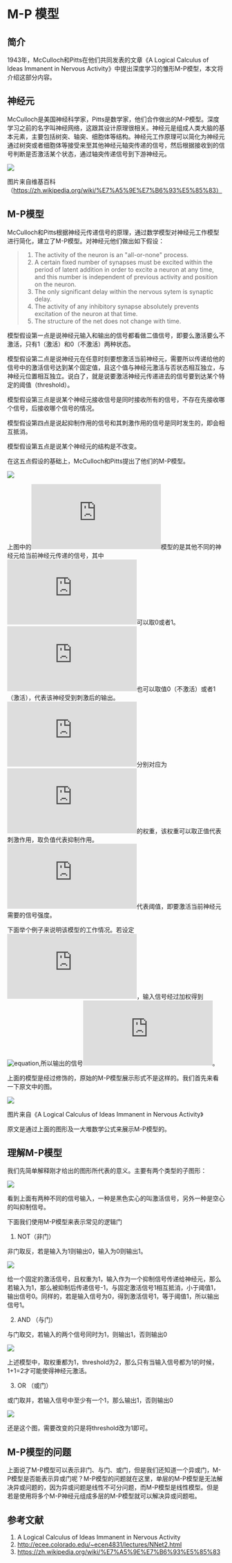 # M-P 模型

## 简介

1943年，McCulloch和Pitts在他们共同发表的文章《A Logical Calculus of Ideas Immanent in Nervous Activity》中提出深度学习的雏形M-P模型，本文将介绍这部分内容。

## 神经元

McCulloch是美国神经科学家，Pitts是数学家，他们合作做出的M-P模型。深度学习之前的名字叫神经网络，这跟其设计原理很相关。神经元是组成人类大脑的基本元素，主要包括树突、轴突、细胞体等结构。神经元工作原理可以简化为神经元通过树突或者细胞体等接受来至其他神经元轴突传递的信号，然后根据接收到的信号判断是否激活某个状态，通过轴突传递信号到下游神经元。

![](https://github.com/NGSHotpot/deep-learning/blob/master/images/M-P/1.png)

图片来自维基百科（https://zh.wikipedia.org/wiki/%E7%A5%9E%E7%B6%93%E5%85%83）

## M-P模型

McCulloch和Pitts根据神经元传递信号的原理，通过数学模型对神经元工作模型进行简化，建立了M-P模型。对神经元他们做出如下假设：

>1. The activity of the neuron is an "all-or-none" process.
>2. A certain fixed number of synapses must be excited within the period of latent addition in order to excite a neuron at any time, and this number is independent of previous activity and position on the neuron. 
>3. The only significant delay within the nervous sytem is synaptic delay. 
>4. The activity of any inhibitory synapse absolutely prevents excitation of the neuron at that time.
>5. The structure of the net does not change with time. 

模型假设第一点是说神经元输入和输出的信号都看做二值信号，即要么激活要么不激活，只有1（激活）和0（不激活）两种状态。

模型假设第二点是说神经元在任意时刻要想激活当前神经元，需要所以传递给他的信号中的激活信号达到某个固定值，且这个值与神经元激活与否状态相互独立，与神经元位置相互独立。说白了，就是说要激活神经元传递进去的信号要到达某个特定的阈值（threshold）。

模型假设第三点是说某个神经元接收信号是同时接收所有的信号，不存在先接收哪个信号，后接收哪个信号的情况。

模型假设第四点是说起抑制作用的信号和其刺激作用的信号是同时发生的，即会相互抵消。

模型假设第五点是说某个神经元的结构是不改变。

在这五点假设的基础上，McCulloch和Pitts提出了他们的M-P模型。

![](https://github.com/NGSHotpot/deep-learning/blob/master/images/M-P/2.png)

上图中的![equation](http://latex.codecogs.com/gif.latex?X_1,X_2,X_3)模型的是其他不同的神经元给当前神经元传递的信号，其中![equation](http://latex.codecogs.com/gif.latex?X_1,X_2,X_3)可以取0或者1。![equation](http://latex.codecogs.com/gif.latex?Y)也可以取值0（不激活）或者1（激活），代表该神经受到刺激后的输出。![equation](http://latex.codecogs.com/gif.latex?w_1,w_2,w_3)分别对应为![equation](http://latex.codecogs.com/gif.latex?X_1,X_2,X_3)的权重，该权重可以取正值代表刺激作用，取负值代表抑制作用。![equation](http://latex.codecogs.com/gif.latex?threshold)代表阈值，即要激活当前神经元需要的信号强度。

下面举个例子来说明该模型的工作情况。若设定![equation](http://latex.codecogs.com/gif.latex?w_1=1,w_2=1,w_3=1,X_1=1,X_2=0,X_3=1,threshold=2)，输入信号经过加权得到![equation](http://latex.codecogs.com/gif.latex?X_1w_1+X_2w_2+X_3=2\geq{threshold}),所以输出的信号![equation](http://latex.codecogs.com/gif.latex?Y=1)。

上面的模型是经过修饰的，原始的M-P模型展示形式不是这样的。我们首先来看一下原文中的图。

![](https://github.com/NGSHotpot/deep-learning/blob/master/images/M-P/3.png)

图片来自《A Logical Calculus of Ideas Immanent in Nervous Activity》

原文是通过上面的图形及一大堆数学公式来展示M-P模型的。

## 理解M-P模型

我们先简单解释刚才给出的图形所代表的意义。主要有两个类型的子图形：

![](https://github.com/NGSHotpot/deep-learning/blob/master/images/M-P/4.png)

看到上面有两种不同的信号输入，一种是黑色实心的叫激活信号，另外一种是空心的叫抑制信号。

下面我们使用M-P模型来表示常见的逻辑门

1. NOT（非门）

非门取反，若是输入为1则输出0，输入为0则输出1。

![](https://github.com/NGSHotpot/deep-learning/blob/master/images/M-P/5.png)

给一个固定的激活信号，且权重为1，输入作为一个抑制信号传递给神经元，那么若输入为1，那么被抑制后传递信号-1，与固定激活信号1相互抵消，小于阈值1，输出信号0。同样的，若是输入信号为0，得到激活信号1，等于阈值1，所以输出信号1。

2. AND （与门）

与门取交，若输入的两个信号同时为1，则输出1，否则输出0

![](https://github.com/NGSHotpot/deep-learning/blob/master/images/M-P/6.png)

上述模型中，取权重都为1，threshold为2，那么只有当输入信号都为1的时候，1+1=2才可能使得神经元激活。

3. OR （或门）

或门取并，若输入信号中至少有一个1，那么输出1，否则输出0

![](https://github.com/NGSHotpot/deep-learning/blob/master/images/M-P/6.png)

还是这个图，需要改变的只是将threshold改为1即可。

## M-P模型的问题

上面说了M-P模型可以表示非门、与门、或门，但是我们还知道一个异或门，M-P模型是否能表示异或门呢？M-P模型的问题就在这里，单层的M-P模型是无法解决异或问题的，因为异或问题是线性不可分问题，而M-P模型是线性模型。但是若是使用将多个M-P神经元组成多层的M-P模型就可以解决异或问题啦。

## 参考文献

1. A Logical Calculus of Ideas Immanent in Nervous Activity
2. http://ecee.colorado.edu/~ecen4831/lectures/NNet2.html
3. https://zh.wikipedia.org/wiki/%E7%A5%9E%E7%B6%93%E5%85%83
